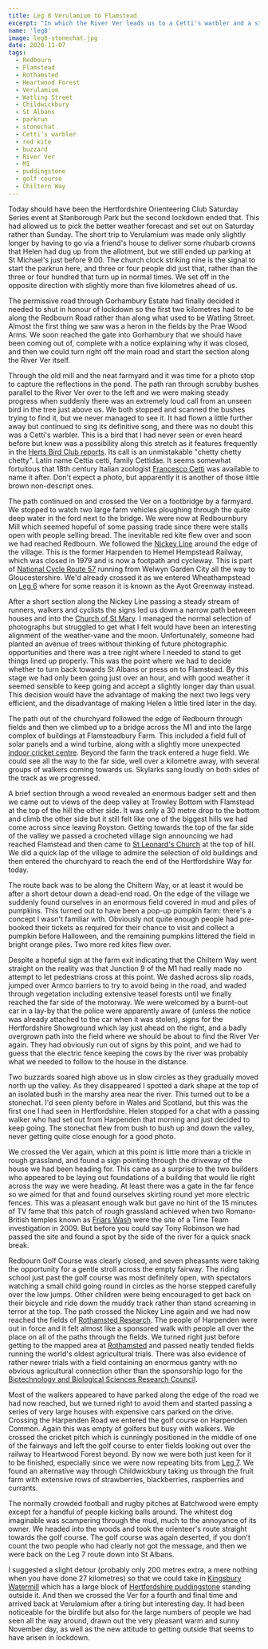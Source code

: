 ```yaml
---
title: Leg 8 Verulamium to Flamstead
excerpt: "In which the River Ver leads us to a Cetti's warbler and a stonechat"
name: 'leg8'
image: leg8-stonechat.jpg
date: 2020-11-07
tags:
  - Redbourn
  - Flamstead
  - Rothamsted
  - Heartwood Forest
  - Verulamium
  - Watling Street
  - Childwickbury
  - St Albans
  - parkrun
  - stonechat
  - Cetti's warbler
  - red kite
  - buzzard
  - River Ver
  - M1
  - puddingstone
  - golf course
  - Chiltern Way
---
```


Today should have been the Hertfordshire Orienteering Club Saturday Series event at Stanborough Park but the second lockdown ended that. This had allowed us to pick the better weather forecast and set out on Saturday rather than Sunday. The short trip to Verulamium was made only slightly longer by having to go via a friend's house to deliver some rhubarb crowns that Helen had dug up from the allotment, but we still ended up parking at St Michael's just before 9.00. The church clock striking nine is the signal to start the parkrun here, and three or four people did just that, rather than the three or four hundred that turn up in normal times. We set off in the opposite direction with slightly more than five kilometres ahead of us.

The permissive road through Gorhambury Estate had finally decided it needed to shut in honour of lockdown so the first two kilometres had to be along the Redbourn Road rather than along what used to be Watling Street. Almost the first thing we saw was a heron in the fields by the Prae Wood Arms. We soon reached the gate into Gorhambury that we should have been coming out of, complete with a notice explaining why it was closed, and then we could turn right off the main road and start the section along the River Ver itself.

Through the old mill and the neat farmyard and it was time for a photo stop to capture the reflections in the pond. The path ran through scrubby bushes parallel to the River Ver over to the left and we were making steady progress when suddenly there was an extremely loud call from an unseen bird in the tree just above us. We both stopped and scanned the bushes trying to find it, but we never managed to see it. It had flown a little further away but continued to sing its definitive song, and there was no doubt this was a Cetti's warbler. This is a bird that I had never seen or even heard before but knew was a possibility along this stretch as it features frequently in the [Herts Bird Club reports](https://www.hnhs.org/herts-bird-club/home). Its call is an unmistakable "chetty chetty chetty". Latin name Cettia cetti, family Cettidae. It seems somewhat fortuitous that 18th century Italian zoologist [Francesco Cetti](https://en.wikipedia.org/wiki/Francesco_Cetti) was available to name it after. Don't expect a photo, but apparently it is another of those little brown non-descript ones.

The path continued on and crossed the Ver on a footbridge by a farmyard. We stopped to watch two large farm vehicles ploughing through the quite deep water in the ford next to the bridge. We were now at Redbournbury Mill which seemed hopeful of some passing trade since there were stalls open with people selling bread. The inevitable red kite flew over and soon we had reached Redbourn. We followed the [Nickey Line](http://www.nickeyline.org/) around the edge of the village. This is the former Harpenden to Hemel Hempstead Railway, which was closed in 1979 and is now a footpath and cycleway. This is part of [National Cycle Route 57](https://www.sustrans.org.uk/find-a-route-on-the-national-cycle-network/route-57/) running from Welwyn Garden City all the way to Gloucestershire. We'd already crossed it as we entered Wheathampstead on [Leg 6](https://www.maprunner.co.uk/hertsway/post/leg-6-lamer-park-to-sandridge/) where for some reason it is known as the Ayot Greenway instead.

After a short section along the Nickey Line passing a steady stream of runners, walkers and cyclists the signs led us down a narrow path between houses and into the [Church of St Mary](https://hertfordshirechurches.weebly.com/redbourn-church-hertfordshire.html). I managed the normal selection of photographs but struggled to get what I felt would have been an interesting alignment of the weather-vane and the moon. Unfortunately, someone had planted an avenue of trees without thinking of future photographic opportunities and there was a tree right where I needed to stand to get things lined up properly. This was the point where we had to decide whether to turn back towards St Albans or press on to Flamstead. By this stage we had only been going just over an hour, and with good weather it seemed sensible to keep going and accept a slightly longer day than usual. This decision would have the advantage of making the next two legs very efficient, and the disadvantage of making Helen a little tired later in the day.

The path out of the churchyard followed the edge of Redbourn through fields and then we climbed up to a bridge across the M1 and into the large complex of buildings at Flamsteadbury Farm. This included a field full of solar panels and a wind turbine, along with a slightly more unexpected [indoor cricket centre](http://www.cricketfirstchoice.co.uk/). Beyond the farm the track entered a huge field. We could see all the way to the far side, well over a kilometre away, with several groups of walkers coming towards us. Skylarks sang loudly on both sides of the track as we progressed.

A brief section through a wood revealed an enormous badger sett and then we came out to views of the deep valley at Trowley Bottom with Flamstead at the top of the hill the other side. It was only a 30 metre drop to the bottom and climb the other side but it still felt like one of the biggest hills we had come across since leaving Royston. Getting towards the top of the far side of the valley we passed a crocheted village sign announcing we had reached Flamstead and then came to [St Leonard's Church](https://hertfordshirechurches.weebly.com/flamstead-church-hertfordshire.html) at the top of hill. We did a quick lap of the village to admire the selection of old buildings and then entered the churchyard to reach the end of the Hertfordshire Way for today.

The route back was to be along the Chiltern Way, or at least it would be after a short detour down a dead-end road. On the edge of the village we suddenly found ourselves in an enormous field covered in mud and piles of pumpkins. This turned out to have been a pop-up pumpkin farm: there's a concept I wasn't familiar with. Obviously not quite enough people had pre-booked their tickets as required for their chance to visit and collect a pumpkin before Halloween, and the remaining pumpkins littered the field in bright orange piles. Two more red kites flew over.

Despite a hopeful sign at the farm exit indicating that the Chiltern Way went straight on the reality was that Junction 9 of the M1 had really made no attempt to let pedestrians cross at this point. We dashed across slip roads, jumped over Armco barriers to try to avoid being in the road, and waded through vegetation including extensive teasel forests until we finally reached the far side of the motorway. We were welcomed by a burnt-out car in a lay-by that the police were apparently aware of (unless the notice was already attached to the car when it was stolen), signs for the Hertfordshire Showground which lay just ahead on the right, and a badly overgrown path into the field where we should be about to find the River Ver again. They had obviously run out of signs by this point, and we had to guess that the electric fence keeping the cows by the river was probably what we needed to follow to the house in the distance.

Two buzzards soared high above us in slow circles as they gradually moved north up the valley. As they disappeared I spotted a dark shape at the top of an isolated bush in the marshy area near the river. This turned out to be a stonechat. I'd seen plenty before in Wales and Scotland, but this was the first one I had seen in Hertfordshire. Helen stopped for a chat with a passing walker who had set out from Harpenden that morning and just decided to keep going. The stonechat flew from bush to bush up and down the valley, never getting quite close enough for a good photo.

We crossed the Ver again, which at this point is little more than a trickle in rough grassland, and found a sign pointing through the driveway of the house we had been heading for. This came as a surprise to the two builders who appeared to be laying out foundations of a building that would lie right across the way we were heading. At least there was a gate in the far fence so we aimed for that and found ourselves skirting round yet more electric fences. This was a pleasant enough walk but gave no hint of the 15 minutes of TV fame that this patch of rough grassland achieved when two Romano-British temples known as [Friars Wash](https://www.wessexarch.co.uk/our-work/friars-wash-redbourn) were the site of a Time Team investigation in 2009. But before you could say Tony Robinson we had passed the site and found a spot by the side of the river for a quick snack break.

Redbourn Golf Course was clearly closed, and seven pheasants were taking the opportunity for a gentle stroll across the empty fairway. The riding school just past the golf course was most definitely open, with spectators watching a small child going round in circles as the horse stepped carefully over the low jumps. Other children were being encouraged to get back on their bicycle and ride down the muddy track rather than stand screaming in terror at the top. The path crossed the Nickey Line again and we had now reached the fields of [Rothamsted Research](https://www.rothamsted.ac.uk/). The people of Harpenden were out in force and it felt almost like a sponsored walk with people all over the place on all of the paths through the fields. We turned right just before getting to the mapped area at [Rothamsted](https://www.happyherts.routegadget.co.uk/rg2/#275) and passed neatly tended fields running the world's oldest agricultural trials. There was also evidence of rather newer trials with a field containing an enormous gantry with no obvious agricultural connection other than the sponsorship logo for the [Biotechnology and Biological Sciences Research Council](https://bbsrc.ukri.org/).

Most of the walkers appeared to have parked along the edge of the road we had now reached, but we turned right to avoid them and started passing a series of very large houses with expensive cars parked on the drive. Crossing the Harpenden Road we entered the golf course on Harpenden Common. Again this was empty of golfers but busy with walkers. We crossed the cricket pitch which is cunningly positioned in the middle of one of the fairways and left the golf course to enter fields looking out over the railway to Heartwood Forest beyond. By now we were both just keen for it to be finished, especially since we were now repeating bits from [Leg 7](https://www.maprunner.co.uk/hertsway/post/leg-7-sandridge-to-verulamium/). We found an alternative way through Childwickbury taking us through the fruit farm with extensive rows of strawberries, blackberries, raspberries and currants.

The normally crowded football and rugby pitches at Batchwood were empty except for a handful of people kicking balls around. The whitest dog imaginable was scampering through the mud, much to the annoyance of its owner. We headed into the woods and took the orienteer's route straight towards the golf course. The golf course was again deserted, if you don't count the two people who had clearly not got the message, and then we were back on the Leg 7 route down into St Albans.

I suggested a slight detour (probably only 200 metres extra, a mere nothing when you have done 27 kilometres) so that we could take in [Kingsbury Watermill](https://en.wikipedia.org/wiki/Kingsbury_Watermill) which has a large block of [Hertfordshire puddingstone](https://www.hertsgeolsoc.ology.org.uk/puddingstone.htm) standing outside it. And then we crossed the Ver for a fourth and final time and arrived back at Verulamium after a tiring but interesting day. It had been noticeable for the birdlife but also for the large numbers of people we had seen all the way around, drawn out the very pleasant warm and sunny November day, as well as the new attitude to getting outside that seems to have arisen in lockdown.
